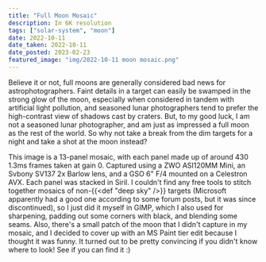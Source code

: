 ```yaml
---
title: "Full Moon Mosaic"
description: In 6K resolution
tags: ["solar-system", "moon"]
date: 2022-10-11
date_taken: 2022-10-11
date_posted: 2023-02-23
featured_image: "img/2022-10-11 moon mosaic.png"
---
```


Believe it or not, full moons are generally considered bad news for astrophotographers. Faint details in a target can easily be swamped in the strong glow of the moon, especially when considered in tandem with artificial light pollution, and seasoned lunar photographers tend to prefer the high-contrast view of shadows cast by craters. But, to my good luck, I am not a seasoned lunar photographer, and am just as impressed a full moon as the rest of the world. So why not take a break from the dim targets for a night and take a shot at the moon instead?

This image is a 13-panel mosaic, with each panel made up of around 430 1.3ms frames taken at gain 0. Captured using a ZWO ASI120MM Mini, an Svbony SV137 2x Barlow lens, and a GSO 6" F/4 mounted on a Celestron AVX. Each panel was stacked in Siril. I couldn't find any free tools to stitch together mosaics of non-{{<def "deep sky" />}} targets (Microsoft apparently had a good one according to some forum posts, but it was since discontinued), so I just did it myself in GIMP, which I also used for sharpening, padding out some corners with black, and blending some seams. Also, there's a small patch of the moon that I didn't capture in my mosaic, and I decided to cover up with an MS Paint tier edit because I thought it was funny. It turned out to be pretty convincing if you didn't know where to look! See if you can find it :)